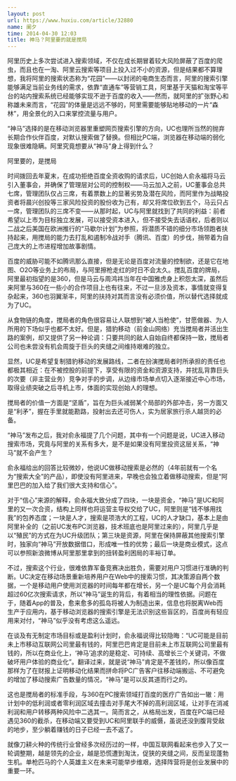 ```yaml
---
layout: post
url: https://www.huxiu.com/article/32880
name: 阑夕
time: 2014-04-30 12:03
title: 神马？阿里要的就是搅局
---
```

阿里历史上多次尝试进入搜索领域，不仅在成长期冒着较大风险屏蔽了百度的爬虫，而且也在一淘、阿里云搜索等项目上投入过不小的资源，但是结果都不算理想，我将阿里的搜索状态称为“花园”——以封闭的电商生态而言，阿里的搜索引擎能够满足当前业务线的需求，依靠“直通车”等营销工具，阿里基于天猫和淘宝等平台的站内搜索系统已经能够实现不逊于百度的收入——然而，就阿里的扩张野心和称雄未来而言，“花园”的体量是远远不够的，阿里需要能够贴地移动的一片“森林”，用全景化的入口来掌控流量与用户。

“神马”选择的是在移动浏览器里重塑网页搜索引擎的方向，UC也理所当然的抛弃长期合作伙伴百度，对默认搜索做了替换。但相比PC端，浏览器在移动端的弱化现象很难隐瞒。阿里究竟想要从“神马”身上得到什么？

阿里要的，是搅局

时间拨回去年夏末，在成功拒绝百度全资收购的请求后，UC创始人俞永福将马云引入董事会，并确保了管理层对公司的控制权——马云加入之前，UC董事会总共七席，管理团队仅占三席，有着票数上的显著劣势及潜在风险，而阿里作为战略投资者将晨兴创投等三家风险投资的股份收为己有，却又将席位砍到五个，马云只占一席，管理团队的三席不变——从那时起，UC与阿里就找到了共同的利益：前者希望以上市为目标独立发展，可以接受资本进入，但不接受失去话语权，后者则以二战之后美国在欧洲推行的“马歇尔计划”为参照，将潜质不错的细分市场领跑者扶持起来，用搅局的能力去打乱和遏制冷战对手（腾讯、百度）的步伐，捎带着为自己庞大的上市进程增加故事剧情。

百度的威胁可能不如腾讯那么直接，但是无论是百度对流量的控制欲，还是它在地图、O2O等业务上的布局，与阿里擦枪走红的时日不会太久。搅乱百度的牌局，阿里最初指望的是360，但是马云与周鸿祎当年在中国雅虎身上积怨太深，虽然后来阿里与360在一些小的合作项目上也有往来，不过一旦涉及资本，事情就变得复杂起来，360也羽翼渐丰，阿里的扶持对其而言没有必须价值，所以替代选择就成为了UC。

从食物链的角度，搅局者的角色很容易让人联想到“被人当枪使”，甘愿做器、为人所用的下场似乎也都不太好。但是，猎豹移动（前金山网络）充当搅局者并活出生路的案例，却又提供了另一种论调：只要共同的敌人自始自终都保持一致，搅局者公司也未尝没有机会周旋于巨头的夹缝之间维持艰难的独立。

显然，UC是希望复制猎豹移动的发展路线，二者在扮演搅局者时所承担的责任也都极其相近：在不被控股的前提下，享受有限的资金和资源支持，并扰乱背靠巨头的次要（非主营业务）竞争对手的步调，从边缘市场单点切入逐渐接近中心市场，取得业绩突破之后寻机上市，体面的实现创始人的理想。

搅局者的价值一方面是“坚盾”，旨在为巨头减弱某个局部的外部冲击，另一方面又是“利矛”，握在手里就能勘路，投射出去还可伤人，实为居家旅行杀人越货的必备。

“神马”发布之后，我对俞永福提了几个问题，其中有一个问题是说，UC进入移动搜索市场，究竟与阿里的关系有多大，是不是如果没有阿里投资这层关系，“神马”就不会产生？

俞永福给出的回答比较微妙，他说UC做移动搜索是必然的（4年前就有一个名为“搜索大全”的产品），即使没有阿里进来，早晚也会独立着做移动搜索，但是“阿里巴巴的加入给了我们很大支持和信心”。

对于“信心”来源的解释，俞永福大致分成了四块，一块是资金，“神马”是UC和阿里的又一次合资，结构上同样也将运营主导权交给了UC，阿里则是“钱不够用找我”的包养态度；一块是人才，搜索是项浩大的工程，UC的人才缺口，基本上是由阿里补全的（之前UC发布PC浏览器，技术班底也是阿里过来的），阿里几乎是以“殖民”的方式在为UC升级团队；第三块是资源，阿里在保持屏蔽其他搜索引擎时，独家向“神马”开放数据借口，形成唯一性的优势；最后一块是商业模式，这点可以参照新浪微博从阿里那里拿到的扭转盈利困局的丰裕订单。

不过，搜索这个行业，很难依靠军备竞赛决出胜负，需要对用户习惯进行准确的判断。UC决定在移动场景重新培养用户在Web中的搜索习惯，其决策源自两个数据，一个是移动用户使用浏览器的时间每年都在增长，另一个是UC每个月会消耗超过60亿次搜索请求，所以“神马”诞生的背后，有着相当的理性依据。问题在于，随着App的普及，愈来愈多的孤岛将被人为制造出来，信息也将脱离Web而生产于应用内，基于移动浏览器的搜索引擎是无法识别这些盲区的，百度尚有轻应用来对付，“神马”似乎没有考虑这么遥远。

在谈及有无制定市场目标或是盈利计划时，俞永福说得比较隐晦：“UC可能是目前未上市移动互联网公司里最有钱的，阿里巴巴肯定是目前未上市互联网公司里最有钱的，所以在商业化上，‘神马’追求的是稳定、可持续、高增长三个关键词，不做破坏用户体验的商业化”。翻译过来，就是说“神马”肯定是不差钱的，所以像百度那样为了在财报上证明移动化结果而拼命将PC广告客户往移动端搬运、不可避免的增加了移动搜索广告数量的情况，“神马”是可以反其道而行之的。

这也是搅局者的标准手段，与360在PC搜索领域打百度的医疗广告如出一辙：用计划中的低利润或者零利润区域去撞击对手尾大不掉的高利润区域，让对手在消减利润和用户转移两种风险中二选其一。简而言之，从格局出发，百度在PC端已经遇见360的截杀，在移动端又要受到UC和阿里联手的威慑，虽说还没到腹背受敌的地步，至少躺着赚钱的日子已经一去不返了。

就像刀耕火种的传统行业曾经多次经历过的一样，中国互联网看起来也步入了又一轮调整期，越是领先的企业，越是恐慌遭到淘汰，促狭的夹缝之间，反而呈现蓬勃生机。单枪匹马的个人英雄主义在未来可能举步维艰，选择阵营将是创业发展中的重要一环。

